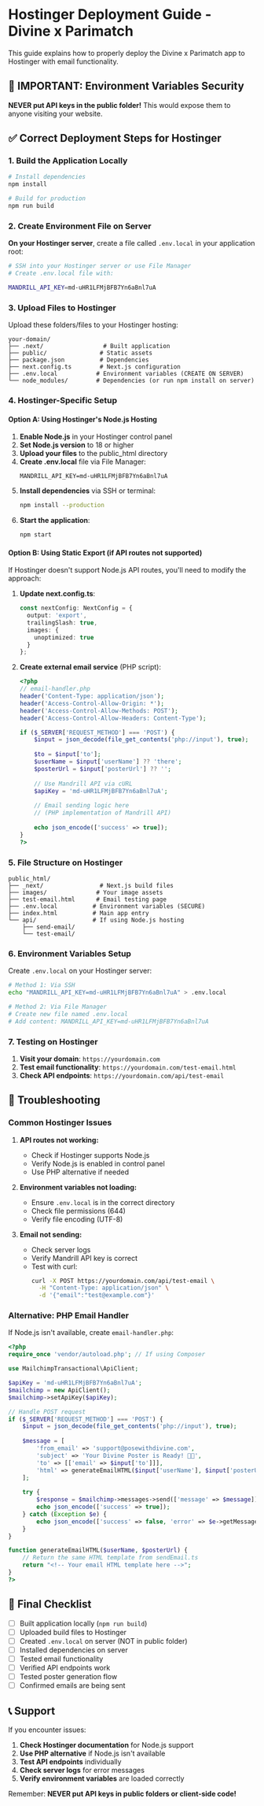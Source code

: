 # Hostinger Deployment Guide - Divine x Parimatch

This guide explains how to properly deploy the Divine x Parimatch app to Hostinger with email functionality.

## 🚨 IMPORTANT: Environment Variables Security

**NEVER put API keys in the public folder!** This would expose them to anyone visiting your website.

## ✅ Correct Deployment Steps for Hostinger

### 1. Build the Application Locally

```bash
# Install dependencies
npm install

# Build for production
npm run build
```

### 2. Create Environment File on Server

**On your Hostinger server**, create a file called `.env.local` in your application root:

```bash
# SSH into your Hostinger server or use File Manager
# Create .env.local file with:

MANDRILL_API_KEY=md-uHR1LFMjBFB7Yn6aBnl7uA
```

### 3. Upload Files to Hostinger

Upload these folders/files to your Hostinger hosting:

```
your-domain/
├── .next/                 # Built application
├── public/               # Static assets
├── package.json          # Dependencies
├── next.config.ts        # Next.js configuration
├── .env.local           # Environment variables (CREATE ON SERVER)
└── node_modules/        # Dependencies (or run npm install on server)
```

### 4. Hostinger-Specific Setup

#### Option A: Using Hostinger's Node.js Hosting

1. **Enable Node.js** in your Hostinger control panel
2. **Set Node.js version** to 18 or higher
3. **Upload your files** to the public_html directory
4. **Create .env.local** file via File Manager:
   ```
   MANDRILL_API_KEY=md-uHR1LFMjBFB7Yn6aBnl7uA
   ```
5. **Install dependencies** via SSH or terminal:
   ```bash
   npm install --production
   ```
6. **Start the application**:
   ```bash
   npm start
   ```

#### Option B: Using Static Export (if API routes not supported)

If Hostinger doesn't support Node.js API routes, you'll need to modify the approach:

1. **Update next.config.ts**:
   ```typescript
   const nextConfig: NextConfig = {
     output: 'export',
     trailingSlash: true,
     images: {
       unoptimized: true
     }
   };
   ```

2. **Create external email service** (PHP script):
   ```php
   <?php
   // email-handler.php
   header('Content-Type: application/json');
   header('Access-Control-Allow-Origin: *');
   header('Access-Control-Allow-Methods: POST');
   header('Access-Control-Allow-Headers: Content-Type');

   if ($_SERVER['REQUEST_METHOD'] === 'POST') {
       $input = json_decode(file_get_contents('php://input'), true);
       
       $to = $input['to'];
       $userName = $input['userName'] ?? 'there';
       $posterUrl = $input['posterUrl'] ?? '';
       
       // Use Mandrill API via cURL
       $apiKey = 'md-uHR1LFMjBFB7Yn6aBnl7uA';
       
       // Email sending logic here
       // (PHP implementation of Mandrill API)
       
       echo json_encode(['success' => true]);
   }
   ?>
   ```

### 5. File Structure on Hostinger

```
public_html/
├── _next/                # Next.js build files
├── images/              # Your image assets
├── test-email.html      # Email testing page
├── .env.local          # Environment variables (SECURE)
├── index.html          # Main app entry
└── api/                # If using Node.js hosting
    ├── send-email/
    └── test-email/
```

### 6. Environment Variables Setup

Create `.env.local` on your Hostinger server:

```bash
# Method 1: Via SSH
echo "MANDRILL_API_KEY=md-uHR1LFMjBFB7Yn6aBnl7uA" > .env.local

# Method 2: Via File Manager
# Create new file named .env.local
# Add content: MANDRILL_API_KEY=md-uHR1LFMjBFB7Yn6aBnl7uA
```

### 7. Testing on Hostinger

1. **Visit your domain**: `https://yourdomain.com`
2. **Test email functionality**: `https://yourdomain.com/test-email.html`
3. **Check API endpoints**: `https://yourdomain.com/api/test-email`

## 🔧 Troubleshooting

### Common Hostinger Issues

1. **API routes not working:**
   - Check if Hostinger supports Node.js
   - Verify Node.js is enabled in control panel
   - Use PHP alternative if needed

2. **Environment variables not loading:**
   - Ensure `.env.local` is in the correct directory
   - Check file permissions (644)
   - Verify file encoding (UTF-8)

3. **Email not sending:**
   - Check server logs
   - Verify Mandrill API key is correct
   - Test with curl:
     ```bash
     curl -X POST https://yourdomain.com/api/test-email \
       -H "Content-Type: application/json" \
       -d '{"email":"test@example.com"}'
     ```

### Alternative: PHP Email Handler

If Node.js isn't available, create `email-handler.php`:

```php
<?php
require_once 'vendor/autoload.php'; // If using Composer

use MailchimpTransactional\ApiClient;

$apiKey = 'md-uHR1LFMjBFB7Yn6aBnl7uA';
$mailchimp = new ApiClient();
$mailchimp->setApiKey($apiKey);

// Handle POST request
if ($_SERVER['REQUEST_METHOD'] === 'POST') {
    $input = json_decode(file_get_contents('php://input'), true);
    
    $message = [
        'from_email' => 'support@posewithdivine.com',
        'subject' => 'Your Divine Poster is Ready! 🎤✨',
        'to' => [['email' => $input['to']]],
        'html' => generateEmailHTML($input['userName'], $input['posterUrl'])
    ];
    
    try {
        $response = $mailchimp->messages->send(['message' => $message]);
        echo json_encode(['success' => true]);
    } catch (Exception $e) {
        echo json_encode(['success' => false, 'error' => $e->getMessage()]);
    }
}

function generateEmailHTML($userName, $posterUrl) {
    // Return the same HTML template from sendEmail.ts
    return "<!-- Your email HTML template here -->";
}
?>
```

## 🚀 Final Checklist

- [ ] Built application locally (`npm run build`)
- [ ] Uploaded build files to Hostinger
- [ ] Created `.env.local` on server (NOT in public folder)
- [ ] Installed dependencies on server
- [ ] Tested email functionality
- [ ] Verified API endpoints work
- [ ] Tested poster generation flow
- [ ] Confirmed emails are being sent

## 📞 Support

If you encounter issues:

1. **Check Hostinger documentation** for Node.js support
2. **Use PHP alternative** if Node.js isn't available
3. **Test API endpoints** individually
4. **Check server logs** for error messages
5. **Verify environment variables** are loaded correctly

Remember: **NEVER put API keys in public folders or client-side code!** 